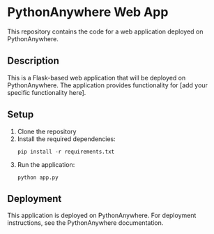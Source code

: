 # PythonAnywhere Web App

This repository contains the code for a web application deployed on PythonAnywhere.

## Description

This is a Flask-based web application that will be deployed on PythonAnywhere. The application provides functionality for [add your specific functionality here].

## Setup

1. Clone the repository
2. Install the required dependencies:
   ```
   pip install -r requirements.txt
   ```
3. Run the application:
   ```
   python app.py
   ```

## Deployment

This application is deployed on PythonAnywhere. For deployment instructions, see the PythonAnywhere documentation.